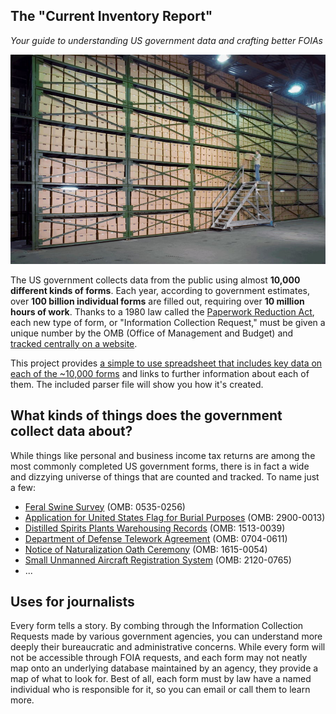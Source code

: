 ## The "Current Inventory Report"
*Your guide to understanding US government data and crafting better FOIAs*

![](./content/archives.jpg)

The US government collects data from the public using almost **10,000 different kinds of forms**. Each year, according to government estimates, over **100 billion individual forms** are filled out, requiring over **10 million hours of work**. Thanks to a 1980 law called the [Paperwork Reduction Act](https://en.wikipedia.org/wiki/Paperwork_Reduction_Act), each new type of form, or "Information Collection Request," must be given a unique number by the OMB (Office of Management and Budget) and [tracked centrally on a website](https://www.reginfo.gov/public/do/PRAReport?operation=11).

This project provides [a simple to use spreadsheet that includes key data on each of the ~10,000 forms](https://github.com/marcdacosta/current-inventory-report/current-inventory-report-09-09-22.csv) and links to further information about each of them. The included parser file will show you how it's created.



## What kinds of things does the government collect data about?

While things like personal and business income tax returns are among the most commonly completed US government forms, there is in fact a wide and dizzying universe of things that are counted and tracked. To name just a few:

- [Feral Swine Survey](./content/0248-FeralSwineSurveyforTesting.pdf) (OMB: 0535-0256)
- [Application for United States Flag for Burial Purposes](./content/vba-27-2008-are.pdf) (OMB: 2900-0013)
- [Distilled Spirits Plants Warehousing Records](./content/f511011.pdf) (OMB: 1513-0039)
- [Department of Defense Telework Agreement](./content/110824300.pdf) (OMB: 0704-0611)
- [Notice of Naturalization Oath Ceremony](./content/1615-0054.pdf) (OMB: 1615-0054)
- [Small Unmanned Aircraft Registration System](./content/2120-0765.pdf) (OMB: 2120-0765)
- ...




## Uses for journalists
Every form tells a story. By combing through the Information Collection Requests made by various government agencies, you can understand more deeply their bureaucratic and administrative concerns. While every form will not be accessible through FOIA requests, and each form may not neatly map onto an underlying database maintained by an agency, they provide a map of what to look for. Best of all, each form must by law have a named individual who is responsible for it, so you can email or call them to learn more.